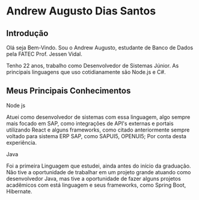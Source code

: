 # Andrew Augusto Dias Santos 

## Introdução

Olá seja Bem-Vindo. Sou o Andrew Augusto, estudante de Banco de Dados pela FATEC Prof. Jessen Vidal. 

Tenho 22 anos, trabalho como Desenvolvedor de Sistemas Júnior. As principais linguagens que uso cotidianamente são Node.js e C#.

## Meus Principais Conhecimentos

Node js

Atuei como desenvolvedor de sistemas com essa linguagem, algo sempre mais focado em SAP, como integrações de API's externas e portais utilizando React e alguns frameworks, como citado anteriormente sempre voltado para sistema ERP SAP, como SAPUI5, OPENUI5;
Por conta desta experiência.

Java

Foi a primeira Linguagem que estudei, ainda antes do início da graduação.
Não tive a oportunidade de trabalhar em um projeto grande atuando como desenvolvedor Java, mas tive a oportunidade de fazer alguns projetos acadêmicos com está linguagem e seus frameworks, como Spring Boot, Hibernate.


